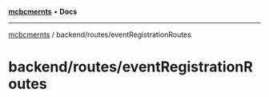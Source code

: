 [**mcbcmernts**](../../../README.md) • **Docs**

---

[mcbcmernts](../../../modules.md) / backend/routes/eventRegistrationRoutes

# backend/routes/eventRegistrationRoutes
